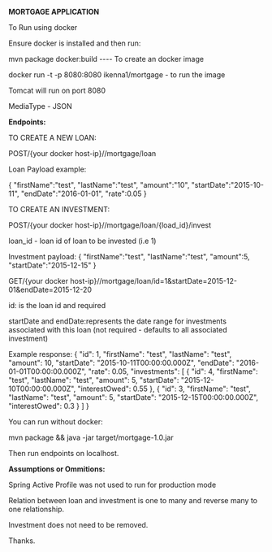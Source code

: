**MORTGAGE APPLICATION**

To Run using docker

Ensure docker is installed and then run:

mvn package docker:build    ---- To create an docker image

docker run -t -p 8080:8080 ikenna1/mortgage - to run the image

Tomcat will run on port 8080

MediaType - JSON

**Endpoints:**

TO CREATE A NEW LOAN:

POST/{your docker host-ip}//mortgage/loan

Loan Payload example:

{
"firstName":"test",
"lastName":"test",
"amount":"10",
"startDate":"2015-10-11",
"endDate":"2016-01-01",
"rate":0.05
}

TO CREATE AN INVESTMENT:

POST/{your docker host-ip}//mortgage/loan/{load_id}/invest

loan_id - loan id of loan to be invested (i.e 1)

Investment payload:
{
"firstName":"test",
"lastName":"test",
"amount":5,
"startDate":"2015-12-15"
}

GET/{your docker host-ip}//mortgage/loan/id=1&startDate=2015-12-01&endDate=2015-12-20

id: is the loan id and required

startDate and endDate:represents the date range for investments associated with this loan 
(not required - defaults to all associated investment)

Example response:
 {
   "id": 1,
   "firstName": "test",
   "lastName": "test",
   "amount": 10,
   "startDate": "2015-10-11T00:00:00.000Z",
   "endDate": "2016-01-01T00:00:00.000Z",
   "rate": 0.05,
   "investments": [
     {
       "id": 4,
       "firstName": "test",
       "lastName": "test",
       "amount": 5,
       "startDate": "2015-12-10T00:00:00.000Z",
       "interestOwed": 0.55
     },
     {
       "id": 3,
       "firstName": "test",
       "lastName": "test",
       "amount": 5,
       "startDate": "2015-12-15T00:00:00.000Z",
       "interestOwed": 0.3
     }
   ]
 }
 
 You can run without docker:
 
  mvn package && java -jar target/mortgage-1.0.jar
  
 Then run endpoints on localhost.
 
 **Assumptions or Ommitions:**
 
 Spring Active Profile was not used to run for production mode
 
 Relation between loan and investment is one to many and reverse many to one relationship.
 
 Investment does not need to be removed.
 
 Thanks.

